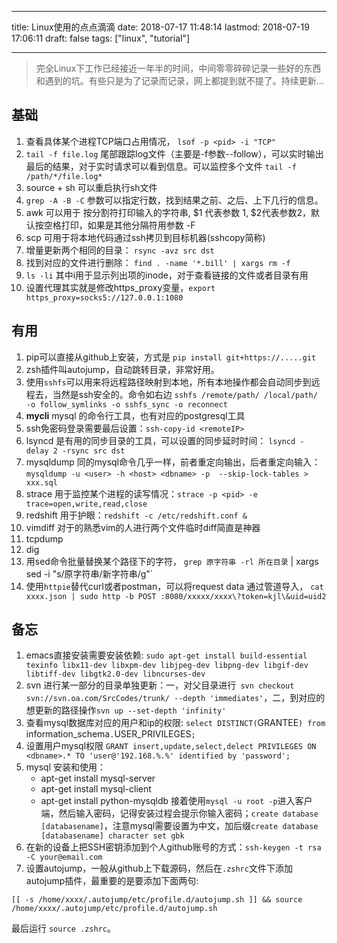 
---
title: Linux使用的点点滴滴
date: 2018-07-17 11:48:14
lastmod: 2018-07-19 17:06:11
draft: false
tags: ["linux", "tutorial"]

---

> 完全Linux下工作已经接近一年半的时间，中间零零碎碎记录一些好的东西和遇到的坑。有些只是为了记录而记录，网上都提到就不提了。持续更新...

<!--more-->

## 基础
1. 查看具体某个进程TCP端口占用情况， `lsof -p <pid> -i "TCP"`
2. `tail -f file.log` 尾部跟踪log文件（主要是-f参数--follow），可以实时输出最后的结果，对于实时请求可以看到信息。可以监控多个文件 `tail -f /path/*/file.log*`
3. source + sh 可以重启执行sh文件
4. `grep -A -B -C` 参数可以指定行数，找到结果之前、之后、上下几行的信息。
5. awk 可以用于 按分割符打印输入的字符串, $1 代表参数 1, $2代表参数2，默认按空格打印，如果是其他分隔符用参数 -F
6. scp 可用于将本地代码通过ssh拷贝到目标机器(sshcopy简称)
7. 增量更新两个相同的目录： `rsync -avz src dst`
8. 找到对应的文件进行删除： `find . -name '*.bill' | xargs rm -f`
9. `ls -li` 其中i用于显示列出项的inode，对于查看链接的文件或者目录有用
10. 设置代理其实就是修改https_proxy变量，`export https_proxy=socks5://127.0.0.1:1080`

## 有用
1. pip可以直接从github上安装，方式是 `pip install git+https://.....git`
2. zsh插件叫autojump，自动跳转目录，非常好用。
3. 使用`sshfs`可以用来将远程路径映射到本地，所有本地操作都会自动同步到远程去，当然是ssh安全的。命令如右边 `sshfs /remote/path/ /local/path/ -o follow_symlinks -o sshfs_sync -o reconnect`
4. **mycli** mysql 的命令行工具，也有对应的postgresql工具
5. ssh免密码登录需要最后设置：`ssh-copy-id <remoteIP>`
6. lsyncd 是有用的同步目录的工具，可以设置的同步延时时间： `lsyncd -delay 2 -rsync src dst`
7. mysqldump 同的mysql命令几乎一样，前者重定向输出，后者重定向输入： `mysqldump -u <user> -h <host> <dbname> -p  --skip-lock-tables > xxx.sql`
8. strace 用于监控某个进程的读写情况：`strace -p <pid> -e trace=open,write,read,close`
9. redshift 用于护眼：`redshift -c /etc/redshift.conf &`
10. vimdiff 对于的熟悉vim的人进行两个文件临时diff简直是神器
11. tcpdump
12. dig
13. 用sed命令批量替换某个路径下的字符， `grep 原字符串 -rl 所在目录` | xargs sed -i "s/原字符串/新字符串/g"`
14. 使用`httpie`替代curl或者postman，可以将request data 通过管道导入， `cat xxxx.json | sudo http -b POST :8080/xxxxx/xxxx\?token=kjl\&uid=uid2`


## 备忘
1. emacs直接安装需要安装依赖: `sudo apt-get install build-essential texinfo libx11-dev libxpm-dev libjpeg-dev libpng-dev libgif-dev libtiff-dev libgtk2.0-dev libncurses-dev`
2. svn 进行某一部分的目录单独更新：一，对父目录进行` svn checkout svn://svn.oa.com/SrcCodes/trunk/ --depth 'immediates'`，二，到对应的想更新的路径操作`svn up --set-depth 'infinity'`
3. 查看mysql数据库对应的用户和ip的权限: `select DISTINCT(`GRANTEE`) from `information_schema`.`USER_PRIVILEGES`;`
4. 设置用户mysql权限 `GRANT insert,update,select,delect PRIVILEGES ON <dbname>.* TO 'user@'192.168.%.%' identified by 'password';`
5. mysql 安装和使用：
    - apt-get install mysql-server
    - apt-get install mysql-client
    - apt-get install python-mysqldb
    接着使用`mysql -u root -p`进入客户端，然后输入密码，记得安装过程会提示你输入密码；`create database [databasename]`，注意mysql需要设置为中文，加后缀`create database [databasename] character set gbk` 
6. 在新的设备上把SSH密钥添加到个人github账号的方式：`ssh-keygen -t rsa -C your@email.com`
7. 设置autojump，一般从github上下载源码，然后在`.zshrc`文件下添加autojump插件，最重要的是要添加下面两句:
``` shell
[[ -s /home/xxxx/.autojump/etc/profile.d/autojump.sh ]] && source /home/xxxx/.autojump/etc/profile.d/autojump.sh
```
最后运行 `source .zshrc`。
